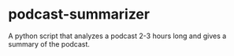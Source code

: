 # podcast-summarizer
A python script that analyzes a podcast 2-3 hours long and gives a summary of the podcast.
